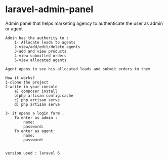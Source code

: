 # laravel-admin-panel
Admin panel that helps marketing agency to authenticate the user as admin or agent 

    Admin has the authority to :
        1- Allocate leads to agents
        2-view/add/edit/delete agents
        3-add and view products
        4-view submitted orders
        5-view allocated agents 

    Agent opens to see his allocated leads and submit orders to them 
    
    How it works?
    1-clone the project 
    2-write in your console
        a) composer install
        b)php artisan config:cache
        c) php artisan serve
        d) php artisan serve 
        
    3- it opens a login form ,
        To enter as admin :
            name:
            password:
        To enter as agent:
            name:
            password:
   
    
    version used : laravel 6
